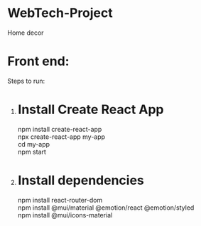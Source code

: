 # WebTech-Project
Home decor

# Front end:
Steps to run:
1. # Install Create React App
   npm install create-react-app <br>
   npx create-react-app my-app <br>
   cd my-app <br>
   npm start
3. # Install dependencies
   npm install react-router-dom <br>
   npm install @mui/material @emotion/react @emotion/styled <br>
   npm install @mui/icons-material
